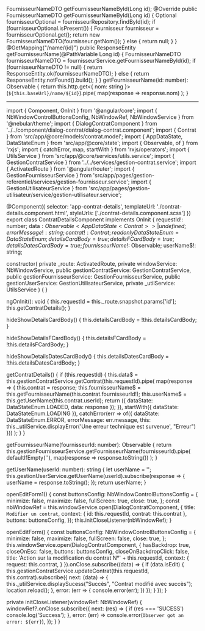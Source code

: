 FournisseurNameDTO getFournisseurNameById(Long id);
@Override
public FournisseurNameDTO getFournisseurNameById(Long id) {
    Optional<Fournisseur> fournisseurOptional = fournisseurRepository.findById(id);
    if (fournisseurOptional.isPresent()) {
        Fournisseur fournisseur = fournisseurOptional.get();
        return new FournisseurNameDTO(fournisseur.getNom());
    } else {
        return null;
    }
}
@GetMapping("/name/{id}")
public ResponseEntity<FournisseurNameDTO> getFournisseurName(@PathVariable Long id) {
    FournisseurNameDTO fournisseurNameDTO = fournisseurService.getFournisseurNameById(id);
    if (fournisseurNameDTO != null) {
        return ResponseEntity.ok(fournisseurNameDTO);
    } else {
        return ResponseEntity.notFound().build();
    }
}
 getFournisseurName(id: number): Observable<string> {
    return this.http.get<{ nom: string }>(`${this.baseUrl}/name/${id}`).pipe(
      map(response => response.nom)
    );
  }


  ----------------------------------------------------------
  import { Component, OnInit } from '@angular/core';
import { NbWindowControlButtonsConfig, NbWindowRef, NbWindowService } from '@nebular/theme';
import { DialogContratComponent } from '../../component/dialog-contrat/dialog-contrat.component';
import { Contrat } from 'src/app/@core/models/contrat.model';
import { AppDataState, DataStateEnum } from 'src/app/@core/state';
import { Observable, of } from 'rxjs';
import { catchError, map, startWith } from 'rxjs/operators';
import { UtilsService } from 'src/app/@core/services/utils.service';
import { GestionContratService } from '../../services/gestion-contrat.service';
import { ActivatedRoute } from '@angular/router';
import { GestionFournisseurService } from 'src/app/pages/gestion-referentiel/services/gestion-fournisseur.service';
import { GestionUtilisateurService } from 'src/app/pages/gestion-utilisateur/service/gestion-utilisateur.service';

@Component({
  selector: 'app-contrat-details',
  templateUrl: './contrat-details.component.html',
  styleUrls: ['./contrat-details.component.scss']
})
export class ContratDetailsComponent implements OnInit {
  requestId!: number;
  data$: Observable<AppDataState<Contrat>> | undefined;
  errorMessage!: string;
  contrat!: Contrat;
  readonly DataStateEnum = DataStateEnum;
  detailsCardBody = true;
  detailsFCardBody = true;
  detailsDatesCardBody = true;
  fournisseurName$!: Observable<string>;
  userName$!: string;

  constructor(
    private _route: ActivatedRoute,
    private windowService: NbWindowService,
    public gestionContratService: GestionContratService,
    public gestionFournisseurService: GestionFournisseurService,
    public gestionUserService: GestionUtilisateurService,
    private _utilService: UtilsService
  ) { }

  ngOnInit(): void {
    this.requestId = this._route.snapshot.params['id'];
    this.getContratDetails();
  }

  hideShowDetailsCardBody() {
    this.detailsCardBody = !this.detailsCardBody;
  }

  hideShowDetailsFCardBody() {
    this.detailsFCardBody = !this.detailsFCardBody;
  }

  hideShowDetailsDatesCardBody() {
    this.detailsDatesCardBody = !this.detailsDatesCardBody;
  }

  getContratDetails() {
    if (this.requestId) {
      this.data$ = this.gestionContratService.getContrat(this.requestId).pipe(
        map(response => {
          this.contrat = response;
          this.fournisseurName$ = this.getFournisseurName(this.contrat.fournisseurId!);
          this.userName$ = this.getUserName(this.contrat.userId);
          return ({ dataState: DataStateEnum.LOADED, data: response });
        }),
        startWith({ dataState: DataStateEnum.LOADING }),
        catchError(err => of({
          dataState: DataStateEnum.ERROR,
          errorMessage: err.message,
          this: this._utilService.displayError('Une erreur technique est survenue', "Erreur")
        }))
      );
    }
  }

  getFournisseurName(fournisseurId: number): Observable<string> {
    return this.gestionFournisseurService.getFournisseurName(fournisseurId).pipe(
      defaultIfEmpty(''),
      map(response => response.toString())
    );
  }

  getUserName(userId: number): string {
    let userName = '';
    this.gestionUserService.getUserName(userId).subscribe(response => {
      userName = response.toString();
    });
    return userName;
  }

  openEditForm1() {
    const buttonsConfig: NbWindowControlButtonsConfig = {
      minimize: false,
      maximize: false,
      fullScreen: true,
      close: true,
    };
    const nbWindowRef = this.windowService.open(DialogContratComponent, {
      title: `Modifier un contrat`,
      context: { id: this.requestId, contrat: this.contrat },
      buttons: buttonsConfig,
    });
    this.initCloseListener(nbWindowRef);
  }

  openEditForm() {
    const buttonsConfig: NbWindowControlButtonsConfig = {
      minimize: false,
      maximize: false,
      fullScreen: false,
      close: true,
    };
    this.windowService.open(DialogContratComponent, {
      hasBackdrop: true,
      closeOnEsc: false,
      buttons: buttonsConfig,
      closeOnBackdropClick: false,
      title: 'Action sur la modification du contrat N°' + this.requestId,
      context: {
        request: this.contrat,
      }
    }).onClose.subscribe((data) => {
      if (data.isEdit) {
        this.gestionContratService.updateContrat(this.requestId, this.contrat).subscribe({
          next: (data) => {
            this._utilService.displaySucess("Succès", "Contrat modifié avec succès");
            location.reload();
          },
          error: (err => {
            console.error(err);
          })
        });
      }
    });
  }

  private initCloseListener(windowRef: NbWindowRef) {
    windowRef?.onClose.subscribe({
      next: (res) => {
        if (res === 'SUCESS') console.log('Success');
      },
      error: (err) => console.error(`Observer got an error: ${err}`),
    });
  }
}
